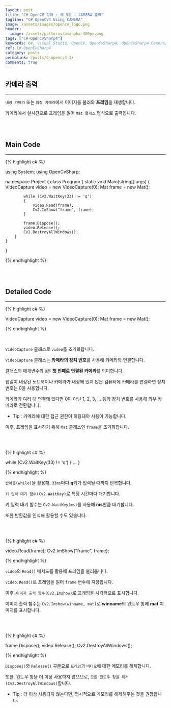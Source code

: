 ```yaml
---
layout: post
title: "C# OpenCV 강좌 : 제 3강 - CAMERA 출력"
tagline: "C# OpenCV4 Using CAMERA"
image: /assets/images/opencv_logo.png
header:
  image: /assets/patterns/asanoha-400px.png
tags: ["C#-OpenCvSharp4"]
keywords: C#, Visual Studio, OpenCV, OpenCvSharp4, OpenCvSharp4 Camera, OpenCvSharp4 Using Camera
ref: C#-OpenCvSharp4
category: posts
permalink: /posts/C-opencv4-3/
comments: true
---
```


## 카메라 출력 ##
----------

`내장 카메라` 또는 `외장 카메라`에서 이미지를 불러와 **프레임**을 재생합니다.

카메라에서 실시간으로 프레임을 읽어 `Mat 클래스` 형식으로 출력됩니다. 

<br>
<br>

## Main Code ##
----------

{% highlight c# %}

using System;
using OpenCvSharp;

namespace Project
{
    class Program
    {
        static void Main(string[] args)
        {
            VideoCapture video = new VideoCapture(0);
            Mat frame = new Mat();

            while (Cv2.WaitKey(33) != 'q')
            {
                video.Read(frame);
                Cv2.ImShow("frame", frame);
            }

            frame.Dispose();
            video.Release();
            Cv2.DestroyAllWindows();
        }
    }
}

{% endhighlight %}

<br>
<br>

## Detailed Code ##
----------

{% highlight c# %}

VideoCapture video = new VideoCapture(0);
Mat frame = new Mat();

{% endhighlight %}

<br>

`VideoCapture` 클래스로 `video`를 초기화합니다.

`VideoCapture` 클래스는 **카메라의 장치 번호**를 사용해 카메라와 연결합니다.

클래스의 매개변수의 `0`은 **첫 번째로 연결된 카메라**를 의미합니다.

웹캠이 내장된 노트북이나 카메라가 내장돼 있지 않은 컴퓨터에 카메라를 연결하면 장치 번호는 0을 사용합니다.

카메라가 여러 대 연결돼 있다면 0이 아닌 1, 2, 3, … 등의 장치 번호를 사용해 외부 카메라로 전환합니다.

* Tip : 카메라에 대한 접근 권한이 허용돼야 사용이 가능합니다.

이후, 프레임을 표시하기 위해 `Mat` 클래스인 `frame`을 초기화합니다.

<br>
<br>

{% highlight c# %}

while (Cv2.WaitKey(33) != 'q')
{
    ...
}

{% endhighlight %}

`반복문(while)`을 활용해, `33ms`마다 **q**키가 입력될 때까지 반복합니다.

`키 입력 대기 함수(Cv2.WaitKey)`로 특정 시간마다 대기합니다.

키 입력 대기 함수는 `Cv2.WaitKey(ms)`를 사용해 **ms**만큼 대기합니다.

또한 반환값을 인식해 활용할 수도 있습니다.

<br>
<br>

{% highlight c# %}

video.Read(frame);
Cv2.ImShow("frame", frame);

{% endhighlight %}

`video`의 `Read()` 메서드를 활용해 프레임을 불러옵니다.

`video.Read()`로 프레임을 읽어 `frame` 변수에 저장합니다.

이후, `이미지 출력 함수(Cv2.Imshow)`로 프레임을 시각적으로 표시합니다.

이미지 출력 함수는 `Cv2.Imshow(winname, mat)`로 **winname**의 윈도우 창에 **mat** 이미지를 표시합니다.

<br>
<br>

{% highlight c# %}

frame.Dispose();
video.Release();
Cv2.DestroyAllWindows();

{% endhighlight %}

`Dispose()`와 `Release()` 구문으로 `프레임`과 `비디오`에 대한 메모리를 해제합니다.

또한, 윈도우 창을 더 이상 사용하지 않으므로, `모든 윈도우 창을 제거(Cv2.DestroyAllWindows)`합니다.

* Tip : 더 이상 사용되지 않는다면, 명시적으로 메모리를 해제해주는 것을 권장합니다.